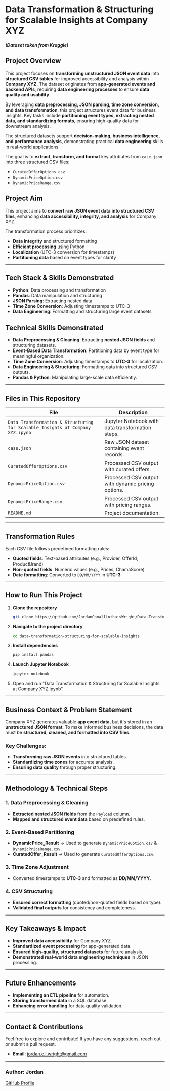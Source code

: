 
# Data Transformation & Structuring for Scalable Insights at Company XYZ 

***(Dataset taken from Kraggle)***

## Project Overview
This project focuses on **transforming unstructured JSON event data** into **structured CSV tables** for improved accessibility and analysis within **Company XYZ**. The dataset originates from **app-generated events and backend APIs**, requiring **data engineering processes** to ensure **data quality and usability**.

By leveraging **data preprocessing, JSON parsing, time zone conversion, and data transformation**, this project structures event data for business insights. Key tasks include **partitioning event types, extracting nested data, and standardizing formats**, ensuring high-quality data for downstream analysis.

The structured datasets support **decision-making, business intelligence, and performance analysis**, demonstrating practical **data engineering** skills in real-world applications.

The goal is to **extract, transform, and format** key attributes from `case.json` into three structured CSV files:
- `CuratedOfferOptions.csv`
- `DynamicPriceOption.csv`
- `DynamicPriceRange.csv`

## **Project Aim**  
This project aims to **convert raw JSON event data into structured CSV files**, enhancing **data accessibility, integrity, and analysis** for Company XYZ.

The transformation process prioritizes:
- **Data integrity** and structured formatting
- **Efficient processing** using Python
- **Localization** (UTC-3 conversion for timestamps)
- **Partitioning data** based on event types for clarity

---

## Tech Stack & Skills Demonstrated
- **Python**: Data processing and transformation
- **Pandas**: Data manipulation and structuring
- **JSON Parsing**: Extracting nested data
- **Time Zone Conversion**: Adjusting timestamps to UTC-3
- **Data Engineering**: Formatting and structuring large event datasets

## **Technical Skills Demonstrated**  
- **Data Preprocessing & Cleaning**: Extracting **nested JSON fields** and structuring datasets.  
- **Event-Based Data Transformation**: Partitioning data by event type for meaningful organization.  
- **Time Zone Conversion**: Adjusting timestamps to **UTC-3** for localization.  
- **Data Engineering & Structuring**: Formatting data into structured CSV outputs.  
- **Pandas & Python**: Manipulating large-scale data efficiently.  

---

## **Files in This Repository**  

| File                          | Description |
|--------------------------------|------------|
| `Data Transformation & Structuring for Scalable Insights at Company XYZ.ipynb` | Jupyter Notebook with data transformation steps. |
| `case.json`                    | Raw JSON dataset containing event records. |
| `CuratedOfferOptions.csv`       | Processed CSV output with curated offers. |
| `DynamicPriceOption.csv`        | Processed CSV output with dynamic pricing options. |
| `DynamicPriceRange.csv`         | Processed CSV output with pricing ranges. |
| `README.md`                     | Project documentation. |

---

## Transformation Rules
Each CSV file follows predefined formatting rules:
- **Quoted fields**: Text-based attributes (e.g., Provider, OfferId, ProductBrand)
- **Non-quoted fields**: Numeric values (e.g., Prices, ChamaScore)
- **Date formatting**: Converted to `DD/MM/YYYY` in **UTC-3**

---

## **How to Run This Project**  

1. **Clone the repository**  
   ```bash
   git clone https://github.com/JordanConallLuthaisWright/Data-Transformation-Structuring-for-Scalable-Insights.git
2. **Navigate to the project directory**
   ```bash
   cd data-transformation-structuring-for-scalable-insights
3. **Install dependencies**
   ```bash
   pip install pandas
4. **Launch Jupyter Notebook**
   ```bash
   jupyter notebook
5. Open and run "Data Transformation & Structuring for Scalable Insights at Company XYZ.ipynb"

---

## Business Context & Problem Statement  

Company XYZ generates valuable **app event data**, but it's stored in an **unstructured JSON format**. To make informed business decisions, the data must be **structured, cleaned, and formatted into CSV files**.  

### Key Challenges:  
- **Transforming raw JSON events** into structured tables.  
- **Standardizing time zones** for accurate analysis.  
- **Ensuring data quality** through proper structuring.  

---

## Methodology & Technical Steps  

### **1. Data Preprocessing & Cleaning**  
- **Extracted nested JSON fields** from the `Payload` column.  
- **Mapped and structured event data** based on predefined rules.  

### **2. Event-Based Partitioning**  
- **DynamicPrice_Result** → Used to generate `DynamicPriceOption.csv` & `DynamicPriceRange.csv`.  
- **CuratedOffer_Result** → Used to generate `CuratedOfferOptions.csv`.  

### **3. Time Zone Adjustment**  
- Converted timestamps to **UTC-3** and formatted as **DD/MM/YYYY**.  

### **4. CSV Structuring**  
- **Ensured correct formatting** (quoted/non-quoted fields based on type).  
- **Validated final outputs** for consistency and completeness.  

---

## Key Takeaways & Impact  

- **Improved data accessibility** for Company XYZ.  
- **Standardized event processing** for app-generated data.  
- **Ensured high-quality, structured datasets** for future analysis.  
- **Demonstrated real-world data engineering techniques** in JSON processing.  

---

## Future Enhancements  

- **Implementing an ETL pipeline** for automation.  
- **Storing transformed data** in a SQL database.  
- **Enhancing error handling** for data quality validation.

---

## Contact & Contributions  

Feel free to explore and contribute! If you have any suggestions, reach out or submit a pull request.  

- **Email**: [jordan.c.l.wright@gmail.com](mailto:jordan.c.l.wright@gmail.com)  

---

### **Author:** Jordan  
[GitHub Profile](https://github.com/JordanConallLuthaisWright)

